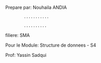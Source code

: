 Prepare par: Nouhaila ANDIA

            ...........

            ..........


filiere: SMA

Pour le Module: Structure de donnees - S4

Prof: Yassin Sadqui
